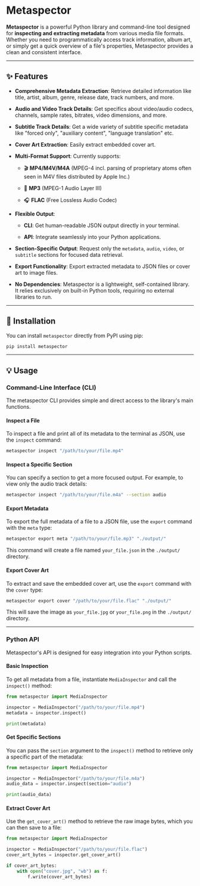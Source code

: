 # Metaspector

**Metaspector** is a powerful Python library and command-line tool designed for **inspecting and extracting metadata** from various media file formats. Whether you need to programmatically access track information, album art, or simply get a quick overview of a file's properties, Metaspector provides a clean and consistent interface.

---

## ✨ Features

* **Comprehensive Metadata Extraction**: Retrieve detailed information like title, artist, album, genre, release date, track numbers, and more.

* **Audio and Video Track Details**: Get specifics about video/audio codecs, channels, sample rates, bitrates, video dimensions, and more.

* **Subtitle Track Details**: Get a wide variety of subtitle specific metadata like "forced only", "auxiliary content", "language translation" etc.

* **Cover Art Extraction**: Easily extract embedded cover art.

* **Multi-Format Support**: Currently supports:

    * 🎬 **MP4/M4V/M4A** (MPEG-4 incl. parsing of proprietary atoms often seen in M4V files distributed by Apple Inc.)

    * 🎵 **MP3** (MPEG-1 Audio Layer III)

    * 🎧 **FLAC** (Free Lossless Audio Codec)

* **Flexible Output**:

    * **CLI**: Get human-readable JSON output directly in your terminal.

    * **API**: Integrate seamlessly into your Python applications.

* **Section-Specific Output**: Request only the `metadata`, `audio`, `video`, or `subtitle` sections for focused data retrieval.

* **Export Functionality**: Export extracted metadata to JSON files or cover art to image files.

* **No Dependencies**: Metaspector is a lightweight, self-contained library. It relies exclusively on built-in Python tools, requiring no external libraries to run.

---

## 🚀 Installation

You can install `metaspector` directly from PyPI using pip:

```bash
pip install metaspector
```

---

## 💡 Usage

### Command-Line Interface (CLI)

The metaspector CLI provides simple and direct access to the library's main functions.

#### Inspect a File

To inspect a file and print all of its metadata to the terminal as JSON, use the `inspect` command:

```bash
metaspector inspect "/path/to/your/file.mp4"
```

#### Inspect a Specific Section

You can specify a section to get a more focused output. For example, to view only the audio track details:

```bash
metaspector inspect "/path/to/your/file.m4a" --section audio
```

#### Export Metadata

To export the full metadata of a file to a JSON file, use the `export` command with the `meta` type:

```bash
metaspector export meta "/path/to/your/file.mp3" "./output/"
```

This command will create a file named `your_file.json` in the `./output/` directory.

#### Export Cover Art

To extract and save the embedded cover art, use the `export` command with the `cover` type:

```bash
metaspector export cover "/path/to/your/file.flac" "./output/"
```

This will save the image as `your_file.jpg` or `your_file.png` in the `./output/` directory.

---

### Python API

Metaspector's API is designed for easy integration into your Python scripts.

#### Basic Inspection

To get all metadata from a file, instantiate `MediaInspector` and call the `inspect()` method:

```python
from metaspector import MediaInspector

inspector = MediaInspector("/path/to/your/file.mp4")
metadata = inspector.inspect()

print(metadata)
```

#### Get Specific Sections

You can pass the `section` argument to the `inspect()` method to retrieve only a specific part of the metadata:

```python
from metaspector import MediaInspector

inspector = MediaInspector("/path/to/your/file.m4a")
audio_data = inspector.inspect(section="audio")

print(audio_data)
```

#### Extract Cover Art

Use the `get_cover_art()` method to retrieve the raw image bytes, which you can then save to a file:

```python
from metaspector import MediaInspector

inspector = MediaInspector("/path/to/your/file.flac")
cover_art_bytes = inspector.get_cover_art()

if cover_art_bytes:
    with open("cover.jpg", "wb") as f:
        f.write(cover_art_bytes)
```
